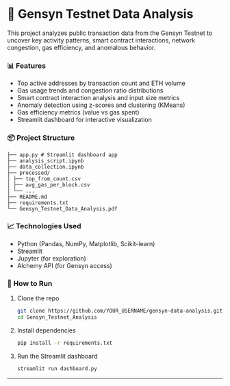 # 🚀 Gensyn Testnet Data Analysis

This project analyzes public transaction data from the Gensyn Testnet to uncover key activity patterns, smart contract interactions, network congestion, gas efficiency, and anomalous behavior.

### 📊 Features

- Top active addresses by transaction count and ETH volume
- Gas usage trends and congestion ratio distributions
- Smart contract interaction analysis and input size metrics
- Anomaly detection using z-scores and clustering (KMeans)
- Gas efficiency metrics (value vs gas spent)
- Streamlit dashboard for interactive visualization

### 📦 Project Structure
```
├── app.py # Streamlit dashboard app
├── analysis_script.ipynb
├── data_collection.ipynb
├── processed/
│ ├── top_from_count.csv
│ ├── avg_gas_per_block.csv
│ └── ...
├── README.md
├── requirements.txt
└── Gensyn_Testnet_Data_Analysis.pdf
```

### 📈 Technologies Used

- Python (Pandas, NumPy, Matplotlib, Scikit-learn)
- Streamlit
- Jupyter (for exploration)
- Alchemy API (for Gensyn access)

### 🚀 How to Run

1. Clone the repo  
   ```bash
   git clone https://github.com/YOUR_USERNAME/gensyn-data-analysis.git
   cd Gensyn_Testnet_Analysis
   ```
2. Install dependencies
   ```bash
   pip install -r requirements.txt
   ```
3. Run the Streamlit dashboard
   ```bash
   streamlit run dashboard.py
   ```
---
